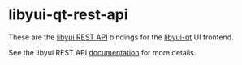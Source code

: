 # libyui-qt-rest-api

These are the [libyui REST API](https://github.com/libyui/libyui-rest-api)
bindings for the [libyui-qt](https://github.com/libyui/libyui-ncurses-rest-api)
UI frontend.

See the libyui REST API [documentation](https://github.com/libyui/libyui-rest-api)
for more details.
